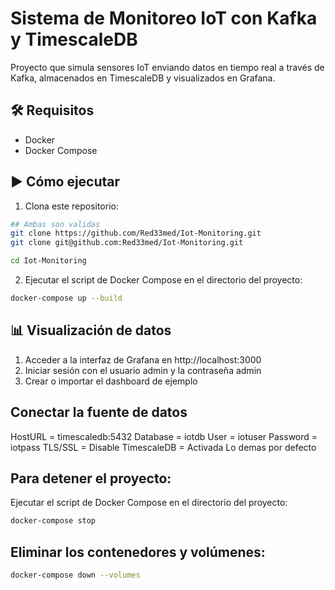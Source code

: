 # Sistema de Monitoreo IoT con Kafka y TimescaleDB

Proyecto que simula sensores IoT enviando datos en tiempo real a través de Kafka, almacenados en TimescaleDB y visualizados en Grafana.

## 🛠️ Requisitos

- Docker
- Docker Compose

## ▶️ Cómo ejecutar

1. Clona este repositorio:

```bash
## Ambas son validas
git clone https://github.com/Red33med/Iot-Monitoring.git
git clone git@github.com:Red33med/Iot-Monitoring.git

cd Iot-Monitoring
```

2. Ejecutar el script de Docker Compose en el directorio del proyecto:

```bash
docker-compose up --build
```

## 📊 Visualización de datos

1. Acceder a la interfaz de Grafana en http://localhost:3000
2. Iniciar sesión con el usuario admin y la contraseña admin
3. Crear o importar el dashboard de ejemplo

## Conectar la fuente de datos

HostURL = timescaledb:5432
Database = iotdb
User = iotuser
Password = iotpass
TLS/SSL = Disable
TimescaleDB = Activada
Lo demas por defecto




## Para detener el proyecto:

Ejecutar el script de Docker Compose en el directorio del proyecto:

```bash
docker-compose stop
```

## Eliminar los contenedores y volúmenes:

```bash
docker-compose down --volumes
```
